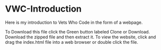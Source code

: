 # VWC-Introduction
Here is my introduction to Vets Who Code in the form of a webpage.

To Download this file click the Green button labeled Clone or Download.
Download the zipped file and then extract it.
To view the website, click and drag the index.html file into a web browser or double click the file.
